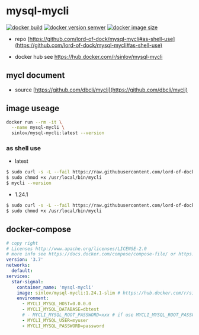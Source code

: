 # mysql-mycli

[![docker build](https://img.shields.io/docker/cloud/build/sinlov/mysql-mycli)](https://hub.docker.com/r/sinlov/mysql-mycli)
[![docker version semver](https://img.shields.io/docker/v/sinlov/mysql-mycli?sort=semver)](https://hub.docker.com/r/sinlov/mysql-mycli/tags?page=1&ordering=last_updated)
[![docker image size](https://img.shields.io/docker/image-size/sinlov/mysql-mycli)](https://hub.docker.com/r/sinlov/mysql-mycli)

- repo [https://github.com/lord-of-dock/mysql-mycli#as-shell-use](https://github.com/lord-of-dock/mysql-mycli#as-shell-use)

- docker hub see https://hub.docker.com/r/sinlov/mysql-mycli

## mycl document

- source [https://github.com/dbcli/mycli](https://github.com/dbcli/mycli)

## image useage

```sh
docker run --rm -it \
  --name mysql-mycli \
  sinlov/mysql-mycli:latest --version
```

### as shell use

- latest

```bash
$ sudo curl -s -L --fail https://raw.githubusercontent.com/lord-of-dock/mysql-mycli/main/latest/run.sh -o /usr/local/bin/mycli
$ sudo chmod +x /usr/local/bin/mycli
$ mycli --version
```

- 1.24.1

```bash
$ sudo curl -s -L --fail https://raw.githubusercontent.com/lord-of-dock/mysql-mycli/main/1.24.1/run.sh -o /usr/local/bin/mycli
$ sudo chmod +x /usr/local/bin/mycli
```

## docker-compose

```yml
# copy right
# Licenses http://www.apache.org/licenses/LICENSE-2.0
# more info see https://docs.docker.com/compose/compose-file/ or https://docker.github.io/compose/compose-file/
version: '3.7'
networks:
  default:
services:
  star-signal:
    container_name: 'mysql-mycli'
    image: sinlov/mysql-mycli:1.24.1-slim # https://hub.docker.com/r/sinlov/mysql-mycli/tags?page=1&ordering=last_updated
    environment:
      - MYCLI_MYSQL_HOST=0.0.0.0
      - MYCLI_MYSQL_DATABASE=dbtest
      # - MYCLI_MYSQL_ROOT_PASSWORD=xxx # if use MYCLI_MYSQL_ROOT_PASSWORD do not use MYCLI_MYSQL_USER and MYCLI_MYSQL_PASSWORD
      - MYCLI_MYSQL_USER=myuser
      - MYCLI_MYSQL_PASSWORD=password
```